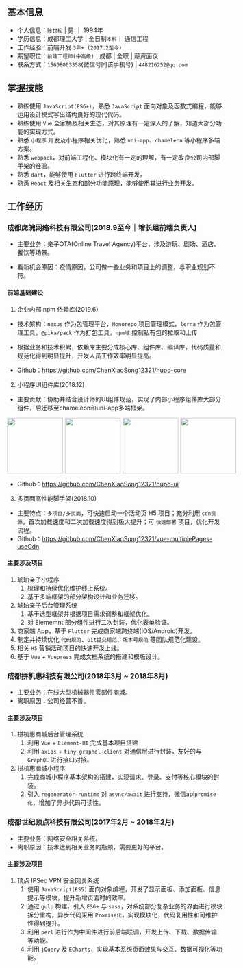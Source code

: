 
## 基本信息

- 个人信息：`陈世松` | 男 ｜ 1994年
- 学历信息：成都理工大学 | 全日制`本科`｜ 通信工程
- 工作经验：前端开发 `3年+ (2017.2至今)`
- 期望职位：`前端工程师(中高级)` | 成都 | 全职 | 薪资面议
- 联系方式：`15608003358`(微信号同该手机号) | `448216252@qq.com`

## 掌握技能

- 熟练使用 `JavaScript(ES6+)`，熟悉 `JavaScript` 面向对象及函数式编程，能够运用设计模式写出结构良好的现代代码。
- 熟练使用 `Vue` 全家桶及相关生态，对其原理有一定深入的了解，知道大部分功能的实现方式。
- 熟悉 `小程序` 开发及小程序相关优化，熟悉 `uni-app`、`chameleon` 等小程序多端方案。
- 熟悉 `webpack`，对前端工程化、模块化有一定的理解，有一定改良公司内部脚手架的经验。
- 熟悉 `dart`，能够使用 `Flutter` 进行跨终端开发。
- 熟悉 `React` 及相关生态和部分功能原理，能够使用其进行业务开发。

## 工作经历

### 成都虎魄网络科技有限公司(2018.9至今｜增长组前端负责人)

- 主要业务：亲子OTA(Online Travel Agency)平台，涉及游玩、剧场、酒店、餐饮等场景。

- 看新机会原因：疫情原因，公司做一些业务和项目上的调整，与职业规划不符。

#### 前端基础建设

1. 企业内部 npm 依赖库(2019.6)

- 技术架构：`nexus` 作为包管理平台，`Monorepo` 项目管理模式，`lerna` 作为包管理工具，`@pika/pack` 作为打包工具，`npm域` 控制私有包的拉取和上传

- 根据业务和技术积累，依赖库主要分成核心库、组件库、编译库，代码质量和规范化得到明显提升，开发人员工作效率明显提高。

- Github：<https://github.com/ChenXiaoSong12321/hupo-core>

2. 小程序UI组件库(2018.12)

- 主要贡献：协助并结合设计师的UI组件规范，实现了内部小程序组件库大部分组件，后迁移至chameleon和uni-app多端框架。

<div class="third" style="display:flex;">
  <img src="https://mall-admin.hupovip.cn/hp-mall-admin/v1/comm/resource/view?token=850e62043c4e4d4795a31f35b834e490&path=/resource/images/businessmen/152019_0615d8c3-5c95-462b-a8aa-ff0f30c09258.JPG" style="width:130px;margin-right:5px;"/>
  <img src="https://mall-admin.hupovip.cn/hp-mall-admin/v1/comm/resource/view?token=850e62043c4e4d4795a31f35b834e490&path=/resource/images/businessmen/152013_444ad079-9df7-4888-a42c-08b1fe88dbdb.JPG" style="width:130px;margin-right:5px;"/>
  <img src="https://mall-admin.hupovip.cn/hp-mall-admin/v1/comm/resource/view?token=850e62043c4e4d4795a31f35b834e490&path=/resource/images/businessmen/152006_6842b5a7-ea18-4b98-aa6e-ecdf17f15735.JPG"
   style="width:130px;margin-right:5px;"/>
  <img src="https://mall-admin.hupovip.cn/hp-mall-admin/v1/comm/resource/view?token=850e62043c4e4d4795a31f35b834e490&path=/resource/images/businessmen/152016_c3d3550c-0675-493d-8231-580f513acba1.JPG"
   style="width:130px;"/>
</div>

- Github：<https://github.com/ChenXiaoSong12321/hupo-ui>

3. 多页面高性能脚手架(2018.10)

- 主要特点：`多项目/多页面`，可快速启动一个活动页 H5 项目；充分利用 `cdn资源`，首次加载速度和二次加载速度得到极大提升；可 `快速部署` 项目，优化开发流程。
- Github：<https://github.com/ChenXiaoSong12321/vue-multiplePages-useCdn>

#### 主要涉及项目

1. 琥珀亲子小程序
   1. 梳理和持续优化维护线上系统。
   2. 基于多端框架的部分架构设计和业务迁移。
2. 琥珀亲子后台管理系统
   1. 基于选型框架并根据项目需求调整和框架优化。
   1. 对 Elememnt 部分组件进行二次封装，优化表单验证。
3. 商家端 App，基于 `Flutter` 完成商家端跨终端(IOS/Android)开发。
4. 制定并持续优化 `代码规范`、`Git提交规范`、`版本号规范` 等团队规范化建设。
5. 相关 `H5` 营销活动项目的快速开发上线。
6. 基于 `Vue` + `Vuepress` 完成文档系统的搭建和模版设计。

### 成都拼机惠科技有限公司(2018年3月 ~ 2018年8月)

- 主要业务：在线大型机械器件零部件商城。
- 离职原因：公司经营不善。

#### 主要涉及项目

1. 拼机惠商城后台管理系统
   1. 利用 `Vue` + `Element-UI` 完成基本项目搭建
   2. 利用 `axios` + `tiny-graphql-client` 对通信层进行封装，友好的与 `GraphQL` 进行接口对接。
2. 拼机惠商城小程序
   1. 完成商城小程序基本架构的搭建，实现请求、登录、支付等核心模块的封装。
   2. 引入 `regenerator-runtime` 对 `async/await` 进行支持，微信api`promise化`，增加了异步代码可读性。

### 成都世纪顶点科技有限公司(2017年2月 ~ 2018年2月)

- 主要业务：网络安全相关系统。
- 离职原因：技术达到相关业务的瓶颈，需要更好的平台。

#### 主要涉及项目

1. 顶点 IPSec VPN 安全网关系统
   1. 使用 `JavaScript(ES5)` 面向对象编程，开发了显示面板、添加面板、信息提示等模块，提升新增页面时的效率。
   2. 通过 `gulp` 构建，引入 `ES6+` 与 `sass`，对系统部分复杂业务的界面进行模块拆分重构，异步代码采用 `Promise化`，实现模块化，代码复用性和可维护性得到提升。
   3. 利用 `perl` 进行作为中间件进行前后端联调，开发上传、下载、数据传输等功能。
   4. 利用 `jQuery` 及 `ECharts`，实现基本系统页面效果与交互、数据可视化等功能。
